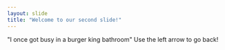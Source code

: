 ```yaml
---
layout: slide
title: "Welcome to our second slide!"
---
```

"I once got busy in a burger king bathroom"
Use the left arrow to go back!

